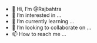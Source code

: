 - 👋 Hi, I’m @Rajbahtra
- 👀 I’m interested in ...
- 🌱 I’m currently learning ...
- 💞️ I’m looking to collaborate on ...
- 📫 How to reach me ...

<!---
Rajbahtra/Rajbahtra is a ✨ special ✨ repository because its `README.md` (this file) appears on your GitHub profile.
You can click the Preview link to take a look at your changes.
--->
